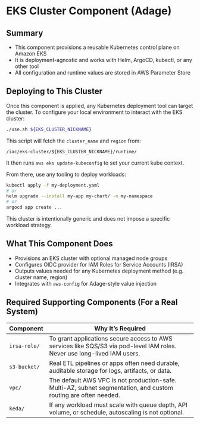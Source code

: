 # EKS Cluster Component (Adage)

## Summary

* This component provisions a reusable Kubernetes control plane on Amazon EKS
* It is deployment-agnostic and works with Helm, ArgoCD, kubectl, or any other tool
* All configuration and runtime values are stored in AWS Parameter Store

## Deploying to This Cluster

Once this component is applied, any Kubernetes deployment tool can target the cluster.
To configure your local environment to interact with the EKS cluster:

```bash
./use.sh ${EKS_CLUSTER_NICKNAME}
```

This script will fetch the `cluster_name` and `region` from:

```
/iac/eks-cluster/${EKS_CLUSTER_NICKNAME}/runtime/
```

It then runs `aws eks update-kubeconfig` to set your current kube context.

From there, use any tooling to deploy workloads:

```bash
kubectl apply -f my-deployment.yaml
# or
helm upgrade --install my-app my-chart/ -n my-namespace
# or
argocd app create ...
```

This cluster is intentionally generic and does not impose a specific workload strategy.

## What This Component Does

* Provisions an EKS cluster with optional managed node groups
* Configures OIDC provider for IAM Roles for Service Accounts (IRSA)
* Outputs values needed for any Kubernetes deployment method (e.g. cluster name, region)
* Integrates with `aws-config` for Adage-style value injection

## Required Supporting Components (For a Real System)

| Component    | Why It’s Required                                                                                                                 |
| ------------ | --------------------------------------------------------------------------------------------------------------------------------- |
| `irsa-role/` | To grant applications secure access to AWS services like SQS/S3 via pod-level IAM roles. Never use long-lived IAM users.          |
| `s3-bucket/` | Real ETL pipelines or apps often need durable, auditable storage for logs, artifacts, or data.                                    |
| `vpc/`       | The default AWS VPC is not production-safe. Multi-AZ, subnet segmentation, and custom routing are often needed.                   |
| `keda/`      | If any workload must scale with queue depth, API volume, or schedule, autoscaling is not optional.                                |
